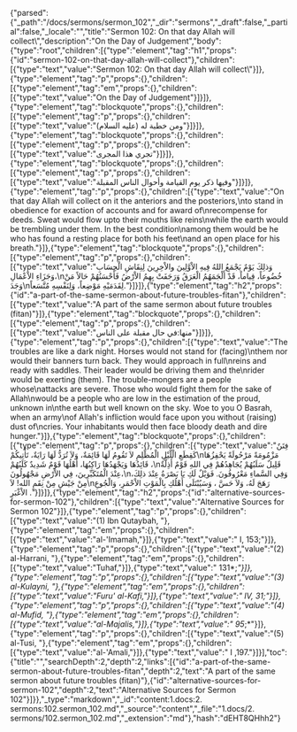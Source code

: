 {"parsed":{"_path":"/docs/sermons/sermon_102","_dir":"sermons","_draft":false,"_partial":false,"_locale":"","title":"Sermon 102:  On that day Allah will collect\\","description":"On the Day of Judgement","body":{"type":"root","children":[{"type":"element","tag":"h1","props":{"id":"sermon-102-on-that-day-allah-will-collect"},"children":[{"type":"text","value":"Sermon 102:  On that day Allah will collect\\"}]},{"type":"element","tag":"p","props":{},"children":[{"type":"element","tag":"em","props":{},"children":[{"type":"text","value":"On the Day of Judgement"}]}]},{"type":"element","tag":"blockquote","props":{},"children":[{"type":"element","tag":"p","props":{},"children":[{"type":"text","value":"ومن خطبة له (عليه السلام)"}]}]},{"type":"element","tag":"blockquote","props":{},"children":[{"type":"element","tag":"p","props":{},"children":[{"type":"text","value":"تجري هذا المجرى"}]}]},{"type":"element","tag":"blockquote","props":{},"children":[{"type":"element","tag":"p","props":{},"children":[{"type":"text","value":"وفيها ذكر يوم القيامة وأحوال الناس المقبلة"}]}]},{"type":"element","tag":"p","props":{},"children":[{"type":"text","value":"On that day Allah will collect on it the anteriors and the posteriors,\nto stand in obedience for exaction of accounts and for award of\nrecompense for deeds. Sweat would flow upto their mouths like reins\nwhile the earth would be trembling under them. In the best condition\namong them would be he who has found a resting place for both his feet\nand an open place for his breath."}]},{"type":"element","tag":"blockquote","props":{},"children":[{"type":"element","tag":"p","props":{},"children":[{"type":"text","value":"وَذلِكَ يَوْمٌ يَجْمَعُ اللهُ فِيهِ الاْوَّلِينَ والاْخِرِينَ لِنِقَاشِ الْحِسَابِ وَجَزَاءِ الاْعْمَالِ،\nخُضُوعاً، قِياماً، قَدْ أَلْجَمَهُمُ الْعَرَقُ وَرَجَفَتْ بِهِمُ الاْرْضُ فَأَحْسَنُهُمْ حَالاً مَنْ وَجَدَ\nلِقَدَمَيْهِ مَوْضِعاً، وَلِنَفْسِهِ مُتَّسَعاً."}]}]},{"type":"element","tag":"h2","props":{"id":"a-part-of-the-same-sermon-about-future-troubles-fitan"},"children":[{"type":"text","value":"A part of the same sermon about future troubles (fitan)"}]},{"type":"element","tag":"blockquote","props":{},"children":[{"type":"element","tag":"p","props":{},"children":[{"type":"text","value":"منها:في حال مقبلة على الناس"}]}]},{"type":"element","tag":"p","props":{},"children":[{"type":"text","value":"The troubles are like a dark night. Horses would not stand for (facing)\nthem nor would their banners turn back. They would approach in full\nreins and ready with saddles. Their leader would be driving them and the\nrider would be exerting (them). The trouble-mongers are a people whose\nattacks are severe. Those who would fight them for the sake of Allah\nwould be a people who are low in the estimation of the proud, unknown in\nthe earth but well known on the sky. Woe to you O Basrah, when an army\nof Allah's infliction would face upon you without (raising) dust of\ncries. Your inhabitants would then face bloody death and dire hunger."}]},{"type":"element","tag":"blockquote","props":{},"children":[{"type":"element","tag":"p","props":{},"children":[{"type":"text","value":"فِتَنٌ كَقِطَعِ الْلَّيْلِ الْمُظْلِمِ لاَ تَقُومُ لَهَا قَائِمَةٌ، وَلاَ تُرَدُّ لَهَا رَايَةٌ، تَأْتِيكُمْ\nمَزْمُومَةً مَرْحُولَةً يَحْفِزُهَا قَائِدُهَا وَيَجْهَدُهَا رَاكِبُهَا، أَهْلُهَا قَوْمٌ شَدِيدٌ كَلَبُهُمْ ،\nقَلِيلٌ سَلَبُهُمْ يُجَاهِدُهُمْ فِي اللهِ قَوْمٌ أَذِلَّةٌ عِنْدَ الْمُتَكَبِّرِينَ، فِي الاْرْضِ مَجْهُولُونَ،\nوَفِي السَّماءِ مَعْرُوفُونَ. فَوَيْلٌ لَكِ يَا بَصْرَةُ عِنْدَ ذلِكَ، مِنْ جَيْشٍ مِنْ نِقَمِ الله! لاَ\nرَهَجَ لَهُ، وَلاَ حَسَّ ، وَسَيُبْتَلَى أَهْلُكِ بِالْمَوْتِ الاْحْمَرِ، وَالْجُوعِ الاْغْبَرِ ."}]}]},{"type":"element","tag":"h2","props":{"id":"alternative-sources-for-sermon-102"},"children":[{"type":"text","value":"Alternative Sources for Sermon 102"}]},{"type":"element","tag":"p","props":{},"children":[{"type":"text","value":"(1) Ibn Qutaybah, "},{"type":"element","tag":"em","props":{},"children":[{"type":"text","value":"al-'Imamah,"}]},{"type":"text","value":" I, 153;"}]},{"type":"element","tag":"p","props":{},"children":[{"type":"text","value":"(2) al-Harrani, "},{"type":"element","tag":"em","props":{},"children":[{"type":"text","value":"Tuhaf,"}]},{"type":"text","value":" 131*;*"}]},{"type":"element","tag":"p","props":{},"children":[{"type":"text","value":"(3) al-Kulayni, "},{"type":"element","tag":"em","props":{},"children":[{"type":"text","value":"Furu' al-Kafi,"}]},{"type":"text","value":" IV, 31;"}]},{"type":"element","tag":"p","props":{},"children":[{"type":"text","value":"(4) al-Mufid, "},{"type":"element","tag":"em","props":{},"children":[{"type":"text","value":"al-Majalis,"}]},{"type":"text","value":" 95*;*"}]},{"type":"element","tag":"p","props":{},"children":[{"type":"text","value":"(5) al-Tusi, "},{"type":"element","tag":"em","props":{},"children":[{"type":"text","value":"al-'Amali,"}]},{"type":"text","value":" I ,197."}]}],"toc":{"title":"","searchDepth":2,"depth":2,"links":[{"id":"a-part-of-the-same-sermon-about-future-troubles-fitan","depth":2,"text":"A part of the same sermon about future troubles (fitan)"},{"id":"alternative-sources-for-sermon-102","depth":2,"text":"Alternative Sources for Sermon 102"}]}},"_type":"markdown","_id":"content:1.docs:2. sermons:102.sermon_102.md","_source":"content","_file":"1.docs/2. sermons/102.sermon_102.md","_extension":"md"},"hash":"dEHT8QHhh2"}